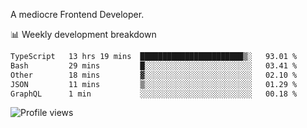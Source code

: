 A mediocre Frontend Developer.

📊 Weekly development breakdown
<!--START_SECTION:waka-->

```txt
TypeScript   13 hrs 19 mins  ███████████████████████▒░   93.01 %
Bash         29 mins         █░░░░░░░░░░░░░░░░░░░░░░░░   03.41 %
Other        18 mins         ▓░░░░░░░░░░░░░░░░░░░░░░░░   02.10 %
JSON         11 mins         ▒░░░░░░░░░░░░░░░░░░░░░░░░   01.29 %
GraphQL      1 min           ░░░░░░░░░░░░░░░░░░░░░░░░░   00.18 %
```

<!--END_SECTION:waka-->

<img src="https://gpvc.arturio.dev/iqbalfasri" alt="Profile views"/>
